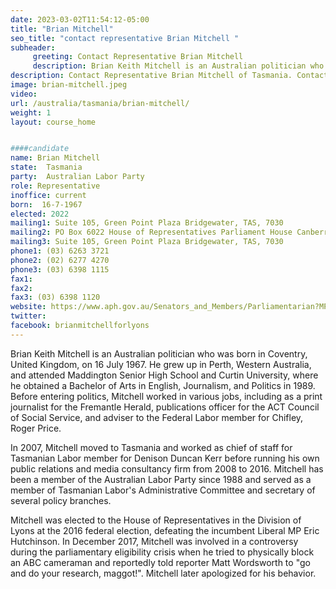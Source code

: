 ```yaml
---
date: 2023-03-02T11:54:12-05:00
title: "Brian Mitchell"
seo_title: "contact representative Brian Mitchell "
subheader:
     greeting: Contact Representative Brian Mitchell
     description: Brian Keith Mitchell is an Australian politician who was born in Coventry, United Kingdom, on 16 July 1967.
description: Contact Representative Brian Mitchell of Tasmania. Contact information for Brian Mitchell includes email address, phone number, and mailing address.
image: brian-mitchell.jpeg
video:
url: /australia/tasmania/brian-mitchell/
weight: 1
layout: course_home


####candidate
name: Brian Mitchell
state:	Tasmania
party:	Australian Labor Party
role: Representative
inoffice: current
born:  16-7-1967
elected: 2022
mailing1: Suite 105, Green Point Plaza Bridgewater, TAS, 7030
mailing2: PO Box 6022 House of Representatives Parliament House Canberra ACT 2600
mailing3: Suite 105, Green Point Plaza Bridgewater, TAS, 7030
phone1:	(03) 6263 3721
phone2: (02) 6277 4270
phone3:	(03) 6398 1115
fax1:
fax2:
fax3: (03) 6398 1120
website: https://www.aph.gov.au/Senators_and_Members/Parliamentarian?MPID=129164
twitter:
facebook: brianmitchellforlyons
---
```


Brian Keith Mitchell is an Australian politician who was born in Coventry, United Kingdom, on 16 July 1967. He grew up in Perth, Western Australia, and attended Maddington Senior High School and Curtin University, where he obtained a Bachelor of Arts in English, Journalism, and Politics in 1989. Before entering politics, Mitchell worked in various jobs, including as a print journalist for the Fremantle Herald, publications officer for the ACT Council of Social Service, and adviser to the Federal Labor member for Chifley, Roger Price.

In 2007, Mitchell moved to Tasmania and worked as chief of staff for Tasmanian Labor member for Denison Duncan Kerr before running his own public relations and media consultancy firm from 2008 to 2016. Mitchell has been a member of the Australian Labor Party since 1988 and served as a member of Tasmanian Labor's Administrative Committee and secretary of several policy branches.

Mitchell was elected to the House of Representatives in the Division of Lyons at the 2016 federal election, defeating the incumbent Liberal MP Eric Hutchinson. In December 2017, Mitchell was involved in a controversy during the parliamentary eligibility crisis when he tried to physically block an ABC cameraman and reportedly told reporter Matt Wordsworth to "go and do your research, maggot!". Mitchell later apologized for his behavior.